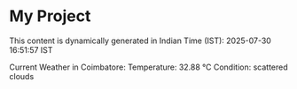 # My Project

This content is dynamically generated in Indian Time (IST): 2025-07-30 16:51:57 IST


Current Weather in Coimbatore:
Temperature: 32.88 °C
Condition: scattered clouds
